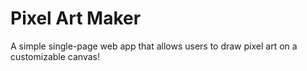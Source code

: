 # Pixel Art Maker

A simple single-page web app that allows users to draw pixel art on a customizable canvas! 

